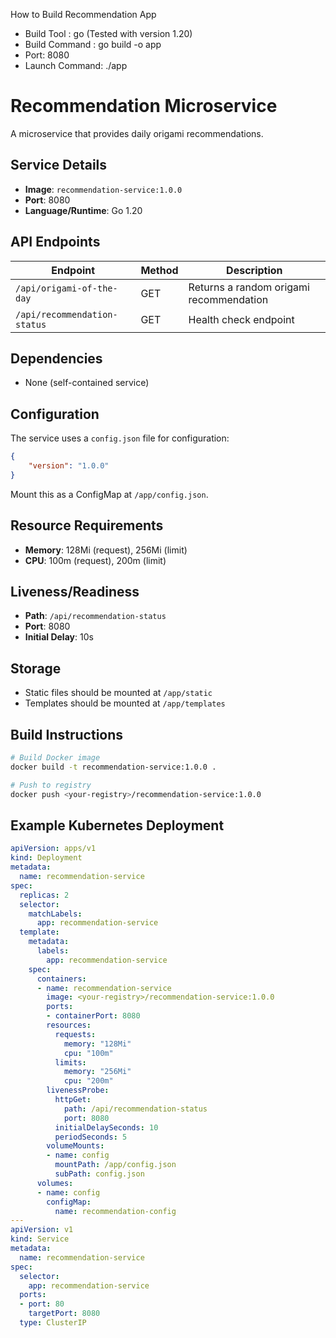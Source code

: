 How to Build Recommendation App 

  * Build Tool : go (Tested with version 1.20)
  * Build Command : go build -o app
  * Port: 8080
  * Launch Command: ./app
 


 # Recommendation Microservice

A microservice that provides daily origami recommendations.

## Service Details

- **Image**: `recommendation-service:1.0.0`
- **Port**: 8080
- **Language/Runtime**: Go 1.20

## API Endpoints

| Endpoint | Method | Description |
|----------|--------|-------------|
| `/api/origami-of-the-day` | GET | Returns a random origami recommendation |
| `/api/recommendation-status` | GET | Health check endpoint |

## Dependencies

- None (self-contained service)

## Configuration

The service uses a `config.json` file for configuration:

```json
{
    "version": "1.0.0"
}
```

Mount this as a ConfigMap at `/app/config.json`.

## Resource Requirements

- **Memory**: 128Mi (request), 256Mi (limit)
- **CPU**: 100m (request), 200m (limit)

## Liveness/Readiness

- **Path**: `/api/recommendation-status`
- **Port**: 8080
- **Initial Delay**: 10s

## Storage

- Static files should be mounted at `/app/static`
- Templates should be mounted at `/app/templates`

## Build Instructions

```bash
# Build Docker image
docker build -t recommendation-service:1.0.0 .

# Push to registry
docker push <your-registry>/recommendation-service:1.0.0
```

## Example Kubernetes Deployment

```yaml
apiVersion: apps/v1
kind: Deployment
metadata:
  name: recommendation-service
spec:
  replicas: 2
  selector:
    matchLabels:
      app: recommendation-service
  template:
    metadata:
      labels:
        app: recommendation-service
    spec:
      containers:
      - name: recommendation-service
        image: <your-registry>/recommendation-service:1.0.0
        ports:
        - containerPort: 8080
        resources:
          requests:
            memory: "128Mi"
            cpu: "100m"
          limits:
            memory: "256Mi"
            cpu: "200m"
        livenessProbe:
          httpGet:
            path: /api/recommendation-status
            port: 8080
          initialDelaySeconds: 10
          periodSeconds: 5
        volumeMounts:
        - name: config
          mountPath: /app/config.json
          subPath: config.json
      volumes:
      - name: config
        configMap:
          name: recommendation-config
---
apiVersion: v1
kind: Service
metadata:
  name: recommendation-service
spec:
  selector:
    app: recommendation-service
  ports:
  - port: 80
    targetPort: 8080
  type: ClusterIP
```
